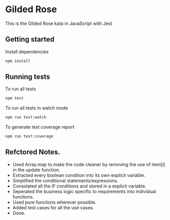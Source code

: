 # Gilded Rose

This is the Gilded Rose kata in JavaScript with Jest

## Getting started

Install dependencies

```sh
npm install
```

## Running tests

To run all tests

```sh
npm test
```

To run all tests in watch mode

```sh
npm run test:watch
```

To generate test coverage report

```sh
npm run test:coverage
```

## Refctored Notes.
* Used Array.map to make the code cleaner by removing the use of item[i] in the update function.
* Extracted every boolean condition into its own explicit variable.
* Simplified the conditional statements/expressions. 
* Consolated all the IF conditions and stored in a explicit variable.
* Seperated the business logic specific to requirements into individual functions.
* Used pure functions wherever possible.
* Added test cases for all the use cases.
* Done.